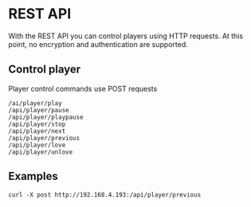 # REST API

With the REST API you can control players using HTTP requests. At this point, no encryption and authentication are supported.

## Control player

Player control commands use POST requests
```
/ai/player/play
/api/player/pause
/api/player/playpause
/api/player/stop
/api/player/next
/api/player/previous
/api/player/love
/api/player/unlove
```

## Examples

```
curl -X post http://192.168.4.193:/api/player/previous
```
